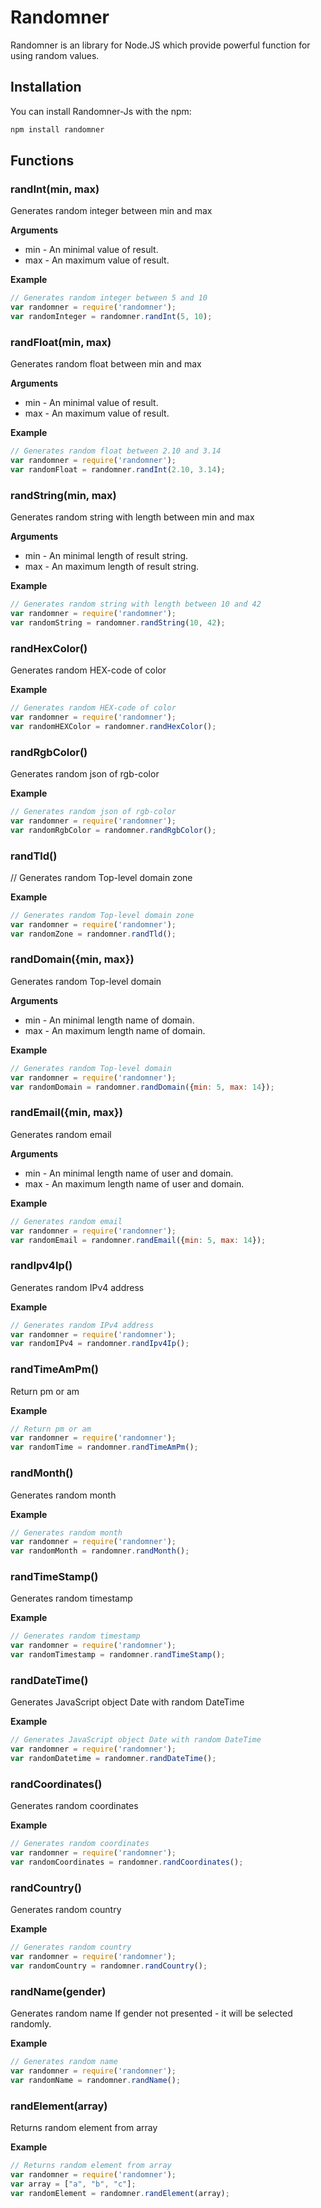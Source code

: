 Randomner
=========
Randomner is an library for Node.JS which provide powerful function for using random values.
## Installation
You can install Randomner-Js with the npm:
```bash
npm install randomner
```

## Functions
### randInt(min, max)
Generates random integer between min and max

__Arguments__

* min - An minimal value of result.
* max - An maximum value of result.

__Example__

```js
// Generates random integer between 5 and 10
var randomner = require('randomner');
var randomInteger = randomner.randInt(5, 10);
```
### randFloat(min, max)
Generates random float between min and max

__Arguments__

* min - An minimal value of result.
* max - An maximum value of result.

__Example__

```js
// Generates random float between 2.10 and 3.14
var randomner = require('randomner');
var randomFloat = randomner.randInt(2.10, 3.14);
```
### randString(min, max)
Generates random string with length between min and max

__Arguments__

* min - An minimal length of result string.
* max - An maximum length of result string.

__Example__

```js
// Generates random string with length between 10 and 42
var randomner = require('randomner');
var randomString = randomner.randString(10, 42);
```
### randHexColor()
Generates random HEX-code of color

__Example__

```js
// Generates random HEX-code of color
var randomner = require('randomner');
var randomHEXColor = randomner.randHexColor();
```
### randRgbColor()
Generates random json of rgb-color

__Example__

```js
// Generates random json of rgb-color
var randomner = require('randomner');
var randomRgbColor = randomner.randRgbColor();
```
### randTld()
// Generates random Top-level domain zone

__Example__

```js
// Generates random Top-level domain zone
var randomner = require('randomner');
var randomZone = randomner.randTld();
```
### randDomain({min, max})
Generates random Top-level domain

__Arguments__

* min - An minimal length name of domain.
* max - An maximum length name of domain.

__Example__

```js
// Generates random Top-level domain
var randomner = require('randomner');
var randomDomain = randomner.randDomain({min: 5, max: 14});
```
### randEmail({min, max})
Generates random email

__Arguments__

* min - An minimal length name of user and domain.
* max - An maximum length name of user and domain.

__Example__

```js
// Generates random email
var randomner = require('randomner');
var randomEmail = randomner.randEmail({min: 5, max: 14});
```
### randIpv4Ip()
Generates random IPv4 address

__Example__

```js
// Generates random IPv4 address
var randomner = require('randomner');
var randomIPv4 = randomner.randIpv4Ip();
```
### randTimeAmPm()
Return pm or am

__Example__

```js
// Return pm or am
var randomner = require('randomner');
var randomTime = randomner.randTimeAmPm();
```
### randMonth()
Generates random month

__Example__

```js
// Generates random month
var randomner = require('randomner');
var randomMonth = randomner.randMonth();
```
### randTimeStamp()
Generates random timestamp

__Example__

```js
// Generates random timestamp
var randomner = require('randomner');
var randomTimestamp = randomner.randTimeStamp();
```
### randDateTime()
Generates JavaScript object Date with random DateTime

__Example__

```js
// Generates JavaScript object Date with random DateTime
var randomner = require('randomner');
var randomDatetime = randomner.randDateTime();
```

### randCoordinates()
Generates random coordinates

__Example__

```js
// Generates random coordinates
var randomner = require('randomner');
var randomCoordinates = randomner.randCoordinates();
```
### randCountry()
Generates random country

__Example__

```js
// Generates random country
var randomner = require('randomner');
var randomCountry = randomner.randCountry();
```
### randName(gender)
Generates random name
If gender not presented - it will be selected randomly.

__Example__

```js
// Generates random name
var randomner = require('randomner');
var randomName = randomner.randName();
```
### randElement(array)
Returns random element from array

__Example__

```js
// Returns random element from array
var randomner = require('randomner');
var array = ["a", "b", "c"];
var randomElement = randomner.randElement(array);
```